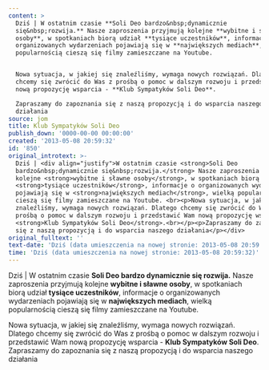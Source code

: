 ```yaml
---
content: >
  Dziś | W ostatnim czasie **Soli Deo bardzo&nbsp;dynamicznie
  się&nbsp;rozwija.** Nasze zaproszenia przyjmują kolejne **wybitne i sławne
  osoby**, w spotkaniach biorą udział **tysiące uczestników**, informacje o
  organizowanych wydarzeniach pojawiają się w **największych mediach**, wielką
  popularnością cieszą się filmy zamieszczane na Youtube. 


  Nowa sytuacja, w jakiej się znaleźliśmy, wymaga nowych rozwiązań. Dlatego
  chcemy się zwrócić do Was z prośbą o pomoc w dalszym rozwoju i przedstawić Wam
  nową propozycję wsparcia - **Klub Sympatyków Soli Deo**.

  Zapraszamy do zapoznania się z naszą propozycją i do wsparcia naszego
  działania
source: jom
title: Klub Sympatyków Soli Deo
publish_down: '0000-00-00 00:00:00'
created: '2013-05-08 20:59:32'
id: '850'
original_introtext: >-
  Dziś | <div align="justify">W ostatnim czasie <strong>Soli Deo
  bardzo&nbsp;dynamicznie się&nbsp;rozwija.</strong> Nasze zaproszenia przyjmują
  kolejne <strong>wybitne i sławne osoby</strong>, w spotkaniach biorą udział
  <strong>tysiące uczestników</strong>, informacje o organizowanych wydarzeniach
  pojawiają się w <strong>największych mediach</strong>, wielką popularnością
  cieszą się filmy zamieszczane na Youtube. <br><p>Nowa sytuacja, w jakiej się
  znaleźliśmy, wymaga nowych rozwiązań. Dlatego chcemy się zwrócić do Was z
  prośbą o pomoc w dalszym rozwoju i przedstawić Wam nową propozycję wsparcia -
  <strong>Klub Sympatyków Soli Deo</strong>.<br></p><p>Zapraszamy do zapoznania
  się z naszą propozycją i do wsparcia naszego działania</p></div>
original_fulltext: ''
text-date: 'Dziś (data umieszczenia na nowej stronie: 2013-05-08 20:59:32)'
time: 'Dziś (data umieszczenia na nowej stronie: 2013-05-08 20:59:32)'
---
```

Dziś | W ostatnim czasie **Soli Deo bardzo&nbsp;dynamicznie się&nbsp;rozwija.** Nasze zaproszenia przyjmują kolejne **wybitne i sławne osoby**, w spotkaniach biorą udział **tysiące uczestników**, informacje o organizowanych wydarzeniach pojawiają się w **największych mediach**, wielką popularnością cieszą się filmy zamieszczane na Youtube. 

Nowa sytuacja, w jakiej się znaleźliśmy, wymaga nowych rozwiązań. Dlatego chcemy się zwrócić do Was z prośbą o pomoc w dalszym rozwoju i przedstawić Wam nową propozycję wsparcia - **Klub Sympatyków Soli Deo**.
Zapraszamy do zapoznania się z naszą propozycją i do wsparcia naszego działania


<!--{{json:{"created_date":"2013-05-08 20:59:32","publish_down":"0000-00-00 00:00:00","id":"850"}}}-->